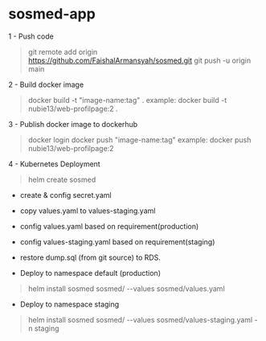 # sosmed-app

1 - Push code
> git remote add origin https://github.com/FaishalArmansyah/sosmed.git
> git push -u origin main

2 - Build docker image
> docker build -t "image-name:tag" .
example:
> docker build -t nubie13/web-profilpage:2 .

3 - Publish docker image to dockerhub
> docker login
> docker push "image-name:tag"
example:
> docker push nubie13/web-profilpage:2

4 - Kubernetes Deployment
> helm create sosmed
- create & config secret.yaml
- copy values.yaml to values-staging.yaml
- config values.yaml based on requirement(production)
- config values-staging.yaml based on requirement(staging)

- restore dump.sql (from git source) to RDS.

- Deploy to namespace default (production)
> helm install sosmed sosmed/ --values sosmed/values.yaml

- Deploy to namespace staging
> helm install sosmed sosmed/ --values sosmed/values-staging.yaml -n staging

